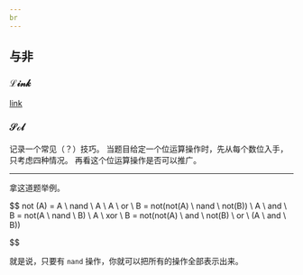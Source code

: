 ```yaml
---
br
---
```

## 与非

### $\mathcal{Link}$

[link](https://www.luogu.com.cn/problem/P3220)

### $\mathcal{Sol}$

记录一个常见（？）技巧。
当题目给定一个位运算操作时，先从每个数位入手，只考虑四种情况。
再看这个位运算操作是否可以推广。

---

拿这道题举例。

$$
not (A) = A \ nand \ A \\
A \ or \ B = not(not(A) \ nand \ not(B)) \\
A \ and \ B = not(A \ nand \ B) \\
A \ xor \ B = not(not(A) \ and \ not(B) \ or \ (A \ and \ B))

$$

就是说，只要有 `nand` 操作，你就可以把所有的操作全部表示出来。
